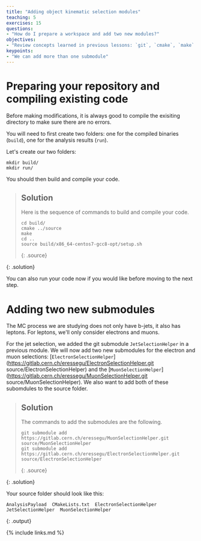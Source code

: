 ```yaml
---
title: "Adding object kinematic selection modules"
teaching: 5
exercises: 15
questions:
- "How do I prepare a workspace and add two new modules?"
objectives:
- "Review concepts learned in previous lessons: `git`, `cmake`, `make`."
keypoints:
- "We can add more than one submodule"
---
```



# Preparing your repository and compiling existing code

Before making modifications, it is always good to compile the exisiting directory to make sure there are no errors.

You will need to first create two folders: one for the compiled binaries (`build`), one for the analysis results (`run`).

Let's create our two folders:
~~~shell
mkdir build/
mkdir run/
~~~

You should then build and compile your code. 

> ## Solution
>
> Here is the sequence of commands to build and compile your code.
>
> ~~~shell
> cd build/
> cmake ../source
> make
> cd ..
> source build/x86_64-centos7-gcc8-opt/setup.sh
> ~~~
> {: .source}
>
{: .solution}


You can also run your code now if you would like before moving to the next step.

# Adding two new submodules

The MC process we are studying does not only have b-jets, it also has leptons. For leptons, we'll only consider electrons and muons.

For the jet selection, we added the git submodule `JetSelectionHelper` in a previous module. We will now add two new submodules for the electron and muon selections: [`ElectronSelectionHelper`](https://gitlab.cern.ch/eressegu/ElectronSelectionHelper.git source/ElectronSelectionHelper) and the [`MuonSelectionHelper`](https://gitlab.cern.ch/eressegu/MuonSelectionHelper.git source/MuonSelectionHelper). We also want to add both of these subomdules to the source folder.

> ## Solution
>
> The commands to add the submodules are the following.
>
> ~~~shell
> git submodule add https://gitlab.cern.ch/eressegu/MuonSelectionHelper.git source/MuonSelectionHelper
> git submodule add https://gitlab.cern.ch/eressegu/ElectronSelectionHelper.git source/ElectronSelectionHelper
> ~~~
> {: .source}
>
{: .solution}

Your source folder should look like this:

~~~
AnalysisPayload  CMakeLists.txt  ElectronSelectionHelper  JetSelectionHelper  MuonSelectionHelper
~~~
{: .output}


{% include links.md %}

